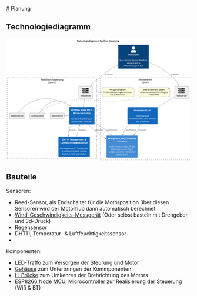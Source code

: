 [#](#) Planung

## Technologiediagramm

![Technologiediagramm Pavillion Steuerung](tech-diagram.png)

## Bauteile

Sensoren:
- Reed-Sensor, als Endschalter für die Motorposition über diesen Sensoren wird
  der Motorhub dann automatisch berechnet
- [Wind-Geschwindigkeits-Messgerät](https://www.amazon.de/dp/B0BB792HX4/?coliid=IQE30YSETVXA1&colid=21QCBJ2HOBVA7&psc=1&ref_=list_c_wl_lv_ov_lig_dp_it) (Oder selbst basteln mit Drehgeber und 3d-Druck)
- [Regensensor](https://www.amazon.de/AZDelivery-Regentropfen-Sensor-Arduino-gratis/dp/B07CP2GX9P/ref=sr_1_6?keywords=regensensor&qid=1692439071&sprefix=Regense%2Caps%2C136&sr=8-6&th=1)
- DHT11, Temperatur- & Luftfeuchtigkeitssensor
- 

Komponenten:
- [LED-Traffo](https://www.amazon.de/dp/B0BRQ4QPN3/?coliid=I1JPXFDW3M1YXV&colid=21QCBJ2HOBVA7&psc=1&ref_=list_c_wl_lv_ov_lig_dp_it) zum Versorgen der Steurung und Motor
- [Gehäuse](https://www.amazon.de/dp/B0C361NTYD/?coliid=I16KSY27W8VOEQ&colid=21QCBJ2HOBVA7&ref_=list_c_wl_lv_ov_lig_dp_it&th=1) zum Unterbringen der Kommponenten
- [H-Brücke](https://www.amazon.de/dp/B07DNHMNV8/?coliid=I77TI8FS7CUZT&colid=21QCBJ2HOBVA7&psc=1&ref_=list_c_wl_lv_ov_lig_dp_it) zum Umkehren der Drehrichtung des Motors
- ESP8266 Node MCU, Microcontroller zur Realisierung der Steuerung (Wifi & BT)
